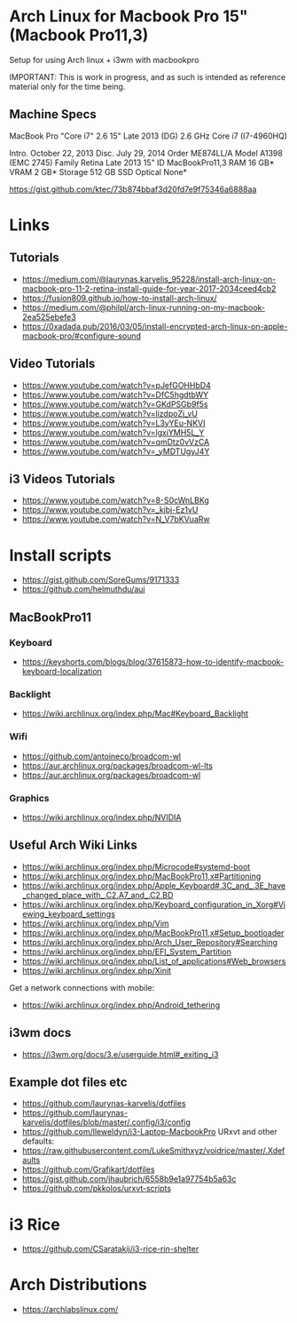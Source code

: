 # Arch Linux for Macbook Pro 15" (Macbook Pro11,3)
Setup for using Arch linux + i3wm with macbookpro

IMPORTANT: This is work in progress, and as such is intended as reference material only for the time being.

## Machine Specs

MacBook Pro "Core i7" 2.6 15" Late 2013 (DG) 	2.6 GHz Core i7 (I7-4960HQ)

Intro. 	October 22, 2013 	Disc. 	July 29, 2014
Order 	ME874LL/A 	Model 	A1398 (EMC 2745)
Family 	Retina Late 2013 15" 	ID 	MacBookPro11,3
RAM 	16 GB* 	VRAM 	2 GB*
Storage 	512 GB SSD 	Optical 	None*

https://gist.github.com/ktec/73b874bbaf3d20fd7e9f75346a6888aa

# Links

## Tutorials
  - https://medium.com/@laurynas.karvelis_95228/install-arch-linux-on-macbook-pro-11-2-retina-install-guide-for-year-2017-2034ceed4cb2
  - https://fusion809.github.io/how-to-install-arch-linux/
  - https://medium.com/@philpl/arch-linux-running-on-my-macbook-2ea525ebefe3
  - https://0xadada.pub/2016/03/05/install-encrypted-arch-linux-on-apple-macbook-pro/#configure-sound

## Video Tutorials
 - https://www.youtube.com/watch?v=pJefGOHHbD4
 - https://www.youtube.com/watch?v=DfC5hgdtbWY
 - https://www.youtube.com/watch?v=GKdPSGb9f5s
 - https://www.youtube.com/watch?v=lizdpoZj_vU
 - https://www.youtube.com/watch?v=L3yYEu-NKVI
 - https://www.youtube.com/watch?v=lgxiYMH5L_Y
 - https://www.youtube.com/watch?v=qmDtz0vVzCA
 - https://www.youtube.com/watch?v=_yMDTUgyJ4Y

## i3 Videos Tutorials
 - https://www.youtube.com/watch?v=8-S0cWnLBKg
 - https://www.youtube.com/watch?v=_kjbj-Ez1vU
 - https://www.youtube.com/watch?v=N_V7bKVuaRw

# Install scripts
 - https://gist.github.com/SoreGums/9171333
 - https://github.com/helmuthdu/aui


## MacBookPro11

### Keyboard
 - https://keyshorts.com/blogs/blog/37615873-how-to-identify-macbook-keyboard-localization

### Backlight
 - https://wiki.archlinux.org/index.php/Mac#Keyboard_Backlight

### Wifi
 - https://github.com/antoineco/broadcom-wl
 - https://aur.archlinux.org/packages/broadcom-wl-lts
 - https://aur.archlinux.org/packages/broadcom-wl

### Graphics
 - https://wiki.archlinux.org/index.php/NVIDIA

## Useful Arch Wiki Links
  - https://wiki.archlinux.org/index.php/Microcode#systemd-boot
  - https://wiki.archlinux.org/index.php/MacBookPro11,x#Partitioning
  - https://wiki.archlinux.org/index.php/Apple_Keyboard#.3C_and_.3E_have_changed_place_with_.C2.A7_and_.C2.BD
  - https://wiki.archlinux.org/index.php/Keyboard_configuration_in_Xorg#Viewing_keyboard_settings
  - https://wiki.archlinux.org/index.php/Vim
  - https://wiki.archlinux.org/index.php/MacBookPro11,x#Setup_bootloader
  - https://wiki.archlinux.org/index.php/Arch_User_Repository#Searching
  - https://wiki.archlinux.org/index.php/EFI_System_Partition
  - https://wiki.archlinux.org/index.php/List_of_applications#Web_browsers
  - https://wiki.archlinux.org/index.php/Xinit

Get a network connections with mobile:
  - https://wiki.archlinux.org/index.php/Android_tethering

## i3wm docs
 - https://i3wm.org/docs/3.e/userguide.html#_exiting_i3

## Example dot files etc
  - https://github.com/laurynas-karvelis/dotfiles
  - https://github.com/laurynas-karvelis/dotfiles/blob/master/.config/i3/config
  - https://github.com/lleweldyn/i3-Laptop-MacbookPro
URxvt and other defaults:
  - https://raw.githubusercontent.com/LukeSmithxyz/voidrice/master/.Xdefaults
  - https://github.com/Grafikart/dotfiles
  - https://gist.github.com/jhaubrich/6558b9e1a97754b5a63c
  - https://github.com/pkkolos/urxvt-scripts

# i3 Rice
  - https://github.com/CSaratakij/i3-rice-rin-shelter


# Arch Distributions
 - https://archlabslinux.com/
